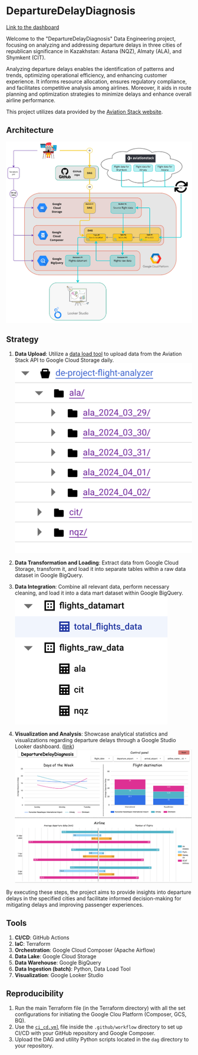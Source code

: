 # DepartureDelayDiagnosis

[Link to the dashboard](https://lookerstudio.google.com/reporting/a3e131ab-435c-452c-89d1-ec205d9e11c5)

Welcome to the "DepartureDelayDiagnosis" Data Engineering project, focusing on analyzing and addressing departure delays in three cities of republican significance in Kazakhstan: Astana (NQZ), Almaty (ALA), and Shymkent (CIT).

Analyzing departure delays enables the identification of patterns and trends, optimizing operational efficiency, and enhancing customer experience. It informs resource allocation, ensures regulatory compliance, and facilitates competitive analysis among airlines. Moreover, it aids in route planning and optimization strategies to minimize delays and enhance overall airline performance.

This project utilizes data provided by the [Aviation Stack website](https://aviationstack.com/).

## Architecture
![project architecture](images/Ramazan%20Data%20Eng%20Project.jpg)

## Strategy 
1. **Data Upload**: Utilize a [data load tool](https://dlthub.com/) to upload data from the Aviation Stack API to Google Cloud Storage daily.
![GCS project bucket](images/gcs_project_bucket.png)
  
2. **Data Transformation and Loading**: Extract data from Google Cloud Storage, transform it, and load it into separate tables within a raw data dataset in Google BigQuery.
  
3. **Data Integration**: Combine all relevant data, perform necessary cleaning, and load it into a data mart dataset within Google BigQuery.
![Google BigQuery datasets](images/bigquery_datasets.png)

4. **Visualization and Analysis**: Showcase analytical statistics and visualizations regarding departure delays through a Google Studio Looker dashboard. ([link](https://lookerstudio.google.com/reporting/a3e131ab-435c-452c-89d1-ec205d9e11c5))
![Looker Studio Dashboard](images/looker_dashboard.png)

By executing these steps, the project aims to provide insights into departure delays in the specified cities and facilitate informed decision-making for mitigating delays and improving passenger experiences.

## Tools
1. **CI/CD**: GitHub Actions
2. **IaC**: Terraform
3. **Orchestration**: Google Cloud Composer (Apache Airflow)
4. **Data Lake**: Google Cloud Storage
5. **Data Warehouse**: Google BigQuery
6. **Data Ingestion (batch)**: Python, Data Load Tool
7. **Visualization**: Google Looker Studio

## Reproducibility
1. Run the main Terraform file (in the Terraform directory) with all the set configurations for initiating the Google Clou Platform (Composer, GCS, BQ).
2. Use the [`ci_cd.yml`](.github/workflows/ci_cd.yml) file inside the `.github/workflow` directory to set up CI/CD with your GitHub repository and Google Composer.
3. Upload the DAG and utility Python scripts located in the `dag` directory to your repository.